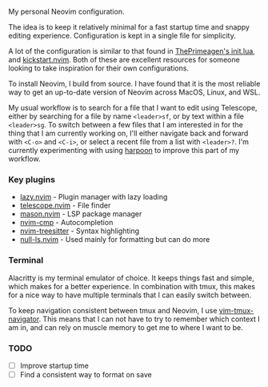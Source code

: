 My personal Neovim configuration.

The idea is to keep it relatively minimal for a fast startup time and snappy editing experience. Configuration is kept in a single file for simplicity.

A lot of the configuration is similar to that found in [ThePrimeagen's init.lua](https://github.com/ThePrimeagen/init.lua), and [kickstart.nvim](https://github.com/nvim-lua/kickstart.nvim). Both of these are excellent resources for someone looking to take inspiration for their own configurations.

To install Neovim, I build from source. I have found that it is the most reliable way to get an up-to-date version of Neovim across MacOS, Linux, and WSL.

My usual workflow is to search for a file that I want to edit using Telescope, either by searching for a file by name `<leader>sf`, or by text within a file `<leader>sg`. To switch between a few files that I am interested in for the thing that I am currently working on, I'll either navigate back and forward with `<C-o>` and `<C-i>`, or select a recent file from a list with `<leader>?`. I'm currently experimenting with using [harpoon](https://github.com/ThePrimeagen/harpoon) to improve this part of my workflow.

### Key plugins

- [lazy.nvim](https://github.com/folke/lazy.nvim) - Plugin manager with lazy loading
- [telescope.nvim](https://github.com/nvim-telescope/telescope.nvim) - File finder
- [mason.nvim](https://github.com/williamboman/mason.nvim) - LSP package manager
- [nvim-cmp](https://github.com/hrsh7th/nvim-cmp) - Autocompletion
- [nvim-treesitter](https://github.com/nvim-treesitter/nvim-treesitter) - Syntax highlighting
- [null-ls.nvim](https://github.com/jose-elias-alvarez/null-ls.nvim) - Used mainly for formatting but can do more

### Terminal

Alacritty is my terminal emulator of choice. It keeps things fast and simple, which makes for a better experience. In combination with tmux, this makes for a nice way to have multiple terminals that I can easily switch between.

To keep navigation consistent between tmux and Neovim, I use [vim-tmux-navigator](https://github.com/christoomey/vim-tmux-navigator). This means that I can not have to try to remember which context I am in, and can rely on muscle memory to get me to where I want to be.

### TODO

- [ ] Improve startup time
- [ ] Find a consistent way to format on save

